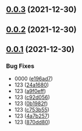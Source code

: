 ## [0.0.3](https://github.com/haoziqaq/pnpm-test/compare/v0.0.2...v0.0.3) (2021-12-30)



## [0.0.2](https://github.com/haoziqaq/pnpm-test/compare/v0.0.1...v0.0.2) (2021-12-30)



## [0.0.1](https://github.com/haoziqaq/pnpm-test/compare/e196ad76c9a0c0b811cf79bdc729b9605d526b87...v0.0.1) (2021-12-30)


### Bug Fixes

* 0000 ([e196ad7](https://github.com/haoziqaq/pnpm-test/commit/e196ad76c9a0c0b811cf79bdc729b9605d526b87))
* 123 ([24a1680](https://github.com/haoziqaq/pnpm-test/commit/24a1680eaf05dbd7fdd89541a34850a108f05e2d))
* 123 ([a9f0eff](https://github.com/haoziqaq/pnpm-test/commit/a9f0eff0c5bea4e87c1d9925cc8213300e06a94b))
* 123 ([c92d056](https://github.com/haoziqaq/pnpm-test/commit/c92d0561674ec1ce3b076dfdff460df588bd3db2))
* 123 ([0b1982f](https://github.com/haoziqaq/pnpm-test/commit/0b1982f2749df5e514f5a0a217200d45f88922e0))
* 123 ([c753b55](https://github.com/haoziqaq/pnpm-test/commit/c753b558b21a6b0fc7d67e833c63d878fa1fe033))
* 123 ([4a7b257](https://github.com/haoziqaq/pnpm-test/commit/4a7b25760402e1607f2680708cd4e7fa1aabbba0))
* 123 ([870dd80](https://github.com/haoziqaq/pnpm-test/commit/870dd804a69d95a5c59002abcd0c95d39e619a6d))




